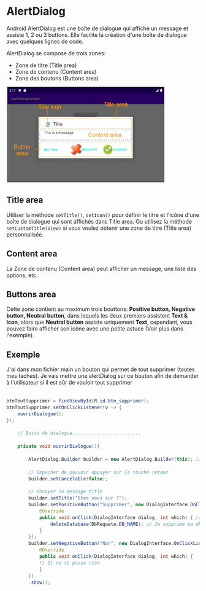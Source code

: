 # AlertDialog

Android AlertDialog est une boîte de dialogue qui affiche un message et assiste 1, 2 ou 3 buttons. Elle facilite la création d'une boîte de dialogue avec quelques lignes de code.

AlertDialog se compose de trois zones:

- Zone de titre (Title area)
- Zone de contenu (Content area)
- Zone des boutons (Buttons area)

<img src="./img/alertDialog.png" alt="boite de dialogue" />

## Title area

Utiliser la méthode `setTitle()`, `setIcon()` pour définir le titre et l'icône d'une boîte de dialogue qui sont affichés dans Title area. Ou utilisez la méthode `setCustomTitle(View)` si vous voulez obtenir une zone de titre (Title area) personnalisée.

## Content area

La Zone de contenu (Content area) peut afficher un message, une liste des options, etc.

## Buttons area

Cette zone contient au maximum trois bouttons: **Positive button, Negative button, Neutral button**, dans lequels les deux premiers assistent **Text & Icon**, alors que **Neutral button** assiste uniquement **Text**, cependant, vous pouvez faire afficher son icône avec une petite astuce (Voir plus dans l'exemple).


## Exemple

J'ai dans mon fichier main un bouton qui permet de tout supprimer (toutes mes taches).
Je vais mettre une alertDialog sur ce bouton afin de demander à l'utilisateur si il est sûr de vouloir tout supprimer 

```java

btnToutSupprimer = findViewById(R.id.btn_supprimer);
btnToutSupprimer.setOnClickListener(v -> {
    ouvrirDialogue();
});

    // Boite de dialogue.........................

    private void ouvrirDialogue(){

        AlertDialog.Builder builder = new AlertDialog.Builder(this); // context

        // Empecher de pouvoir appuyer sur la touche retour
        builder.setCancelable(false);

        // envoyer le message title
        builder.setTitle("Etes vous sur ?");
        builder.setPositiveButton("Supprimer", new DialogInterface.OnClickListener() {
            @Override
            public void onClick(DialogInterface dialog, int which) { // which: l'id de l'élément( notre bouton)
                deleteDatabase(DbRequete.DB_NAME); // Je supprime ma db
            }
        });
        builder.setNegativeButton("Non", new DialogInterface.OnClickListener() {
            @Override
            public void onClick(DialogInterface dialog, int which) {
            // Il ne se passe rien
            }
        })
        .show();
```